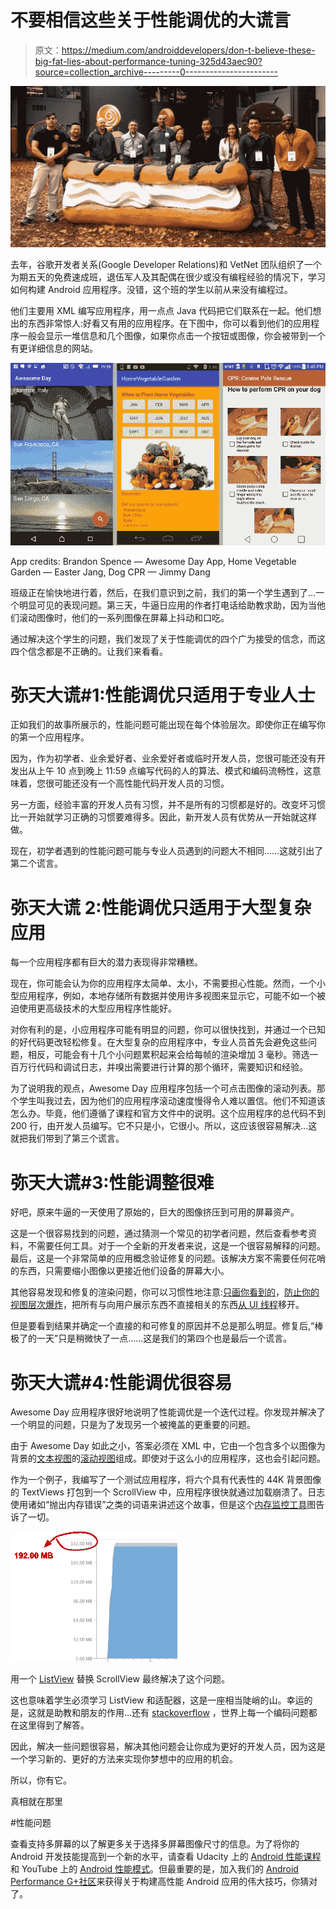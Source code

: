 # 不要相信这些关于性能调优的大谎言

> 原文：<https://medium.com/androiddevelopers/don-t-believe-these-big-fat-lies-about-performance-tuning-325d43aec90?source=collection_archive---------0----------------------->

![](img/b8fe89e70f64a14f0b86df9dbb7a6186.png)

去年，谷歌开发者关系(Google Developer Relations)和 VetNet 团队组织了一个为期五天的免费速成班，退伍军人及其配偶在很少或没有编程经验的情况下，学习如何构建 Android 应用程序。没错，这个班的学生以前从来没有编程过。

他们主要用 XML 编写应用程序，用一点点 Java 代码把它们联系在一起。他们想出的东西非常惊人:好看又有用的应用程序。在下图中，你可以看到他们的应用程序一般会显示一堆信息和几个图像，如果你点击一个按钮或图像，你会被带到一个有更详细信息的网站。

![](img/38d57e4970804d03a6c0f66192d7537e.png)

App credits: Brandon Spence — Awesome Day App, Home Vegetable Garden — Easter Jang, Dog CPR — Jimmy Dang

班级正在愉快地进行着，然后，在我们意识到之前，我们的第一个学生遇到了…一个明显可见的表现问题。第三天，牛逼日应用的作者打电话给助教求助，因为当他们滚动图像时，他们的一系列图像在屏幕上抖动和口吃。

通过解决这个学生的问题，我们发现了关于性能调优的四个广为接受的信念，而这四个信念都是不正确的。让我们来看看。

# 弥天大谎#1:性能调优只适用于专业人士

正如我们的故事所展示的，性能问题可能出现在每个体验层次。即使你正在编写你的第一个应用程序。

因为，作为初学者、业余爱好者、业余爱好者或临时开发人员，您很可能还没有开发出从上午 10 点到晚上 11:59 点编写代码的人的算法、模式和编码流畅性，这意味着，您很可能还没有一个高性能代码开发人员的习惯。

另一方面，经验丰富的开发人员有习惯，并不是所有的习惯都是好的。改变坏习惯比一开始就学习正确的习惯要难得多。因此，新开发人员有优势从一开始就这样做。

现在，初学者遇到的性能问题可能与专业人员遇到的问题大不相同……这就引出了第二个谎言。

# 弥天大谎 2:性能调优只适用于大型复杂应用

每一个应用程序都有巨大的潜力表现得非常糟糕。

现在，你可能会认为你的应用程序太简单、太小，不需要担心性能。然而，一个小型应用程序，例如，本地存储所有数据并使用许多视图来显示它，可能不如一个被迫使用更高级技术的大型应用程序性能好。

对你有利的是，小应用程序可能有明显的问题，你可以很快找到，并通过一个已知的好代码更改轻松修复。在大型复杂的应用程序中，专业人员首先会避免这些问题，相反，可能会有十几个小问题累积起来会给每帧的渲染增加 3 毫秒。筛选一百万行代码和调试日志，并嗅出需要进行计算的那个循环，需要知识和经验。

为了说明我的观点，Awesome Day 应用程序包括一个可点击图像的滚动列表。那个学生叫我过去，因为他们的应用程序滚动速度慢得令人难以置信。他们不知道该怎么办。毕竟，他们遵循了课程和官方文件中的说明。这个应用程序的总代码不到 200 行，由开发人员编写。它不只是小，它很小。所以，这应该很容易解决…这就把我们带到了第三个谎言。

# 弥天大谎#3:性能调整很难

好吧，原来牛逼的一天使用了原始的，巨大的图像挤压到可用的屏幕资产。

这是一个很容易找到的问题，通过猜测一个常见的初学者问题，然后查看参考资料，不需要任何工具。对于一个全新的开发者来说，这是一个很容易解释的问题。最后，这是一个非常简单的应用概念验证修复的问题。该解决方案不需要任何花哨的东西，只需要缩小图像以更接近他们设备的屏幕大小。

其他容易发现和修复的渲染问题，你可以习惯性地注意:[只画你看到的](/google-developers/draw-what-you-see-and-clip-the-e11-out-of-the-rest-6df58c47873e#.rqu14i1ay)，[防止你的视图层次爆炸](/google-developers/simplify-complex-view-hierarchies-5d358618b06f#.mewzeip4z)，把所有与向用户展示东西不直接相关的东西[从 UI 线程](https://www.youtube.com/watch?v=sId51btzn_A&list=PLWz5rJ2EKKc9CBxr3BVjPTPoDPLdPIFCE&index=12)移开。

但是要看到结果并确定一个直接的和可修复的原因并不总是那么明显。修复后,“棒极了的一天”只是稍微快了一点……这是我们的第四个也是最后一个谎言。

# 弥天大谎#4:性能调优很容易

Awesome Day 应用程序很好地说明了性能调优是一个迭代过程。你发现并解决了一个明显的问题，只是为了发现另一个被掩盖的更重要的问题。

由于 Awesome Day 如此之小，答案必须在 XML 中，它由一个包含多个以图像为背景的[文本视图](http://developer.android.com/reference/android/widget/TextView.html)的[滚动视图](http://developer.android.com/reference/android/widget/ScrollView.html)组成。即使对于这么小的应用程序，这也会引起问题。

作为一个例子，我编写了一个测试应用程序，将六个具有代表性的 44K 背景图像的 TextViews 打包到一个 ScrollView 中，应用程序很快就通过加载崩溃了。日志使用诸如“抛出内存错误”之类的词语来讲述这个故事，但是这个[内存监控工具](http://developer.android.com/tools/performance/memory-monitor/index.html)图告诉了一切。

![](img/1208d113d76b5d68e7d5934c704284b7.png)

用一个 [ListView](http://developer.android.com/reference/android/widget/ListView.html) 替换 ScrollView 最终解决了这个问题。

这也意味着学生必须学习 ListView 和适配器，这是一座相当陡峭的山。幸运的是，这就是助教和朋友的作用…还有 [stackoverflow](http://stackoverflow.com/) ，世界上每一个编码问题都在这里得到了解答。

因此，解决一些问题很容易，解决其他问题会让你成为更好的开发人员，因为这是一个学习新的、更好的方法来实现你梦想中的应用的机会。

所以，你有它。

真相就在那里

#性能问题

查看支持多屏幕的以了解更多关于选择多屏幕图像尺寸的信息。为了将你的 Android 开发技能提高到一个新的水平，请查看 Udacity 上的 [Android 性能课程](https://goo.gl/v6Eaec)和 YouTube 上的 [Android 性能模式](https://goo.gl/cnn9aF)。但最重要的是，加入我们的 [Android Performance G+社区](https://goo.gl/Nqfsx7)来获得关于构建高性能 Android 应用的伟大技巧，你猜对了。
